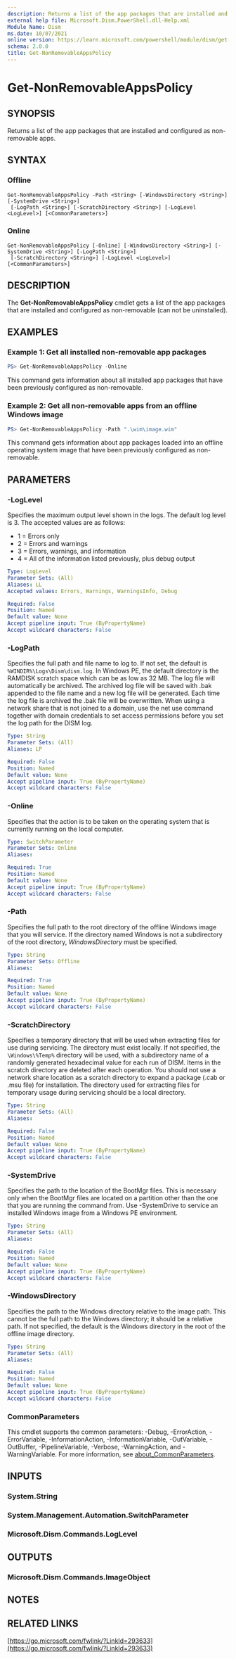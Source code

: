 ```yaml
---
description: Returns a list of the app packages that are installed and configured as non-removable apps.
external help file: Microsoft.Dism.PowerShell.dll-Help.xml
Module Name: Dism
ms.date: 10/07/2021
online version: https://learn.microsoft.com/powershell/module/dism/get-nonremovableappspolicy?view=windowsserver2022-ps&wt.mc_id=ps-gethelp
schema: 2.0.0
title: Get-NonRemovableAppsPolicy
---
```


# Get-NonRemovableAppsPolicy

## SYNOPSIS
Returns a list of the app packages that are installed and configured as non-removable apps.

## SYNTAX

### Offline
```
Get-NonRemovableAppsPolicy -Path <String> [-WindowsDirectory <String>] [-SystemDrive <String>]
 [-LogPath <String>] [-ScratchDirectory <String>] [-LogLevel <LogLevel>] [<CommonParameters>]
```

### Online
```
Get-NonRemovableAppsPolicy [-Online] [-WindowsDirectory <String>] [-SystemDrive <String>] [-LogPath <String>]
 [-ScratchDirectory <String>] [-LogLevel <LogLevel>] [<CommonParameters>]
```

## DESCRIPTION
The **Get-NonRemovableAppsPolicy** cmdlet gets a list of the app packages that are installed and
configured as non-removable (can not be uninstalled).

## EXAMPLES

### Example 1: Get all installed non-removable app packages
```powershell
PS> Get-NonRemovableAppsPolicy -Online
```

This command gets information about all installed app packages that have been previously configured
as non-removable.

### Example 2: Get all non-removable apps from an offline Windows image
```powershell
PS> Get-NonRemovableAppsPolicy -Path ".\wim\image.wim"
```

This command gets information about app packages loaded into an offline operating system image that
have been previously configured as non-removable.

## PARAMETERS

### -LogLevel
Specifies the maximum output level shown in the logs.
The default log level is 3.
The accepted values are as follows:
- 1 = Errors only
- 2 = Errors and warnings
- 3 = Errors, warnings, and information
- 4 = All of the information listed previously, plus debug output

```yaml
Type: LogLevel
Parameter Sets: (All)
Aliases: LL
Accepted values: Errors, Warnings, WarningsInfo, Debug

Required: False
Position: Named
Default value: None
Accept pipeline input: True (ByPropertyName)
Accept wildcard characters: False
```

### -LogPath
Specifies the full path and file name to log to. If not set, the default is
`%WINDIR%\Logs\Dism\dism.log`. In Windows PE, the default directory is the RAMDISK scratch space
which can be as low as 32 MB. The log file will automatically be archived. The archived log file
will be saved with .bak appended to the file name and a new log file will be generated. Each time
the log file is archived the .bak file will be overwritten. When using a network share that is not
joined to a domain, use the net use command together with domain credentials to set access
permissions before you set the log path for the DISM log.

```yaml
Type: String
Parameter Sets: (All)
Aliases: LP

Required: False
Position: Named
Default value: None
Accept pipeline input: True (ByPropertyName)
Accept wildcard characters: False
```

### -Online
Specifies that the action is to be taken on the operating system that is currently running on the
local computer.

```yaml
Type: SwitchParameter
Parameter Sets: Online
Aliases:

Required: True
Position: Named
Default value: None
Accept pipeline input: True (ByPropertyName)
Accept wildcard characters: False
```

### -Path
Specifies the full path to the root directory of the offline Windows image that you will service. If
the directory named Windows is not a subdirectory of the root directory, *WindowsDirectory* must be
specified.

```yaml
Type: String
Parameter Sets: Offline
Aliases:

Required: True
Position: Named
Default value: None
Accept pipeline input: True (ByPropertyName)
Accept wildcard characters: False
```

### -ScratchDirectory
Specifies a temporary directory that will be used when extracting files for use during servicing.
The directory must exist locally. If not specified, the `\Windows\%Temp%` directory will be used,
with a subdirectory name of a randomly generated hexadecimal value for each run of DISM. Items in
the scratch directory are deleted after each operation. You should not use a network share location
as a scratch directory to expand a package (.cab or .msu file) for installation. The directory used
for extracting files for temporary usage during servicing should be a local directory.

```yaml
Type: String
Parameter Sets: (All)
Aliases:

Required: False
Position: Named
Default value: None
Accept pipeline input: True (ByPropertyName)
Accept wildcard characters: False
```

### -SystemDrive
Specifies the path to the location of the BootMgr files. This is necessary only when the BootMgr
files are located on a partition other than the one that you are running the command from. Use
-SystemDrive to service an installed Windows image from a Windows PE environment.

```yaml
Type: String
Parameter Sets: (All)
Aliases:

Required: False
Position: Named
Default value: None
Accept pipeline input: True (ByPropertyName)
Accept wildcard characters: False
```

### -WindowsDirectory
Specifies the path to the Windows directory relative to the image path. This cannot be the full path
to the Windows directory; it should be a relative path. If not specified, the default is the Windows
directory in the root of the offline image directory.

```yaml
Type: String
Parameter Sets: (All)
Aliases:

Required: False
Position: Named
Default value: None
Accept pipeline input: True (ByPropertyName)
Accept wildcard characters: False
```

### CommonParameters
This cmdlet supports the common parameters: -Debug, -ErrorAction, -ErrorVariable, -InformationAction, -InformationVariable, -OutVariable, -OutBuffer, -PipelineVariable, -Verbose, -WarningAction, and -WarningVariable. For more information, see [about_CommonParameters](https://go.microsoft.com/fwlink/?LinkID=113216).

## INPUTS

### System.String

### System.Management.Automation.SwitchParameter

### Microsoft.Dism.Commands.LogLevel

## OUTPUTS

### Microsoft.Dism.Commands.ImageObject

## NOTES

## RELATED LINKS

[https://go.microsoft.com/fwlink/?LinkId=293633](https://go.microsoft.com/fwlink/?LinkId=293633)

